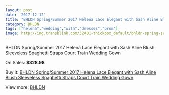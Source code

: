 ```yaml
---
layout: post
date: '2017-12-12'
title: "BHLDN Spring/Summer 2017 Helena Lace Elegant with Sash Aline Blush Sleeveless Spaghetti Straps Court Train Wedding Gown"
category: BHLDN
tags: ["helena","wedding","with","dresses","prom"]
image: http://img.transblink.com/32401-thickbox_default/bhldn-spring-summer-2017-helena-lace-elegant-with-sash-aline-blush-sleeveless-spaghetti-straps-court-train-wedding-gown.jpg
---
```

BHLDN Spring/Summer 2017 Helena Lace Elegant with Sash Aline Blush Sleeveless Spaghetti Straps Court Train Wedding Gown

On Sales: **$328.98**
<a href="https://www.transblink.com/en/bhldn/10953-bhldn-spring-summer-2017-helena-lace-elegant-with-sash-aline-blush-sleeveless-spaghetti-straps-court-train-wedding-gown.html"><amp-img layout="responsive" width="600" height="600" src="//img.transblink.com/32401-thickbox_default/bhldn-spring-summer-2017-helena-lace-elegant-with-sash-aline-blush-sleeveless-spaghetti-straps-court-train-wedding-gown.jpg" alt="BHLDN Spring/Summer 2017 Helena Lace Elegant with Sash Aline Blush Sleeveless Spaghetti Straps Court Train Wedding Gown 0" /></a>
<a href="https://www.transblink.com/en/bhldn/10953-bhldn-spring-summer-2017-helena-lace-elegant-with-sash-aline-blush-sleeveless-spaghetti-straps-court-train-wedding-gown.html"><amp-img layout="responsive" width="600" height="600" src="//img.transblink.com/32402-thickbox_default/bhldn-spring-summer-2017-helena-lace-elegant-with-sash-aline-blush-sleeveless-spaghetti-straps-court-train-wedding-gown.jpg" alt="BHLDN Spring/Summer 2017 Helena Lace Elegant with Sash Aline Blush Sleeveless Spaghetti Straps Court Train Wedding Gown 1" /></a>

Buy it: [BHLDN Spring/Summer 2017 Helena Lace Elegant with Sash Aline Blush Sleeveless Spaghetti Straps Court Train Wedding Gown](https://www.transblink.com/en/bhldn/10953-bhldn-spring-summer-2017-helena-lace-elegant-with-sash-aline-blush-sleeveless-spaghetti-straps-court-train-wedding-gown.html "BHLDN Spring/Summer 2017 Helena Lace Elegant with Sash Aline Blush Sleeveless Spaghetti Straps Court Train Wedding Gown")

View more: [BHLDN](https://www.transblink.com/en/94-bhldn "BHLDN")